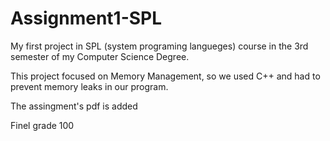 # Assignment1-SPL
My first project in SPL (system programing langueges) course in the 3rd semester of my Computer Science Degree.

This project focused on Memory Management, so we used C++ and had to prevent memory leaks in our program.

The assingment's pdf is added

Finel grade 100
